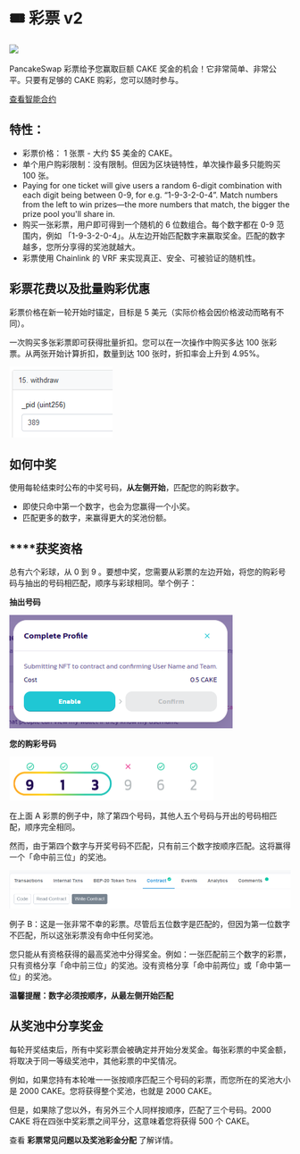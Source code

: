 # 🎟 彩票 v2

![](https://gblobscdn.gitbook.com/assets%2F-MHREX7DHcljbY5IkjgJ%2F-MdUg8ahFKk9Q8jMaBBP%2F-MdUxt8CCVOUITl4uAqK%2Fdocs%20masthead%20\(3\).png?alt=media\&token=386d0ebc-8033-4dd0-8445-2436be2f6a60)

PancakeSwap 彩票给予您赢取巨额 CAKE 奖金的机会！它非常简单、非常公平。只要有足够的 CAKE 购彩，您可以随时参与。

​[查看智能合约](https://bscscan.com/address/0x5aF6D33DE2ccEC94efb1bDF8f92Bd58085432d2c)

## **特性：**

* 彩票价格： 1 张票 - 大约 $5 美金的 CAKE。
* 单个用户购彩限制：没有限制。但因为区块链特性，单次操作最多只能购买 100 张。
* Paying for one ticket will give users a random 6-digit combination with each digit being between 0-9, for e.g. “1-9-3-2-0-4”. Match numbers from the left to win prizes—the more numbers that match, the bigger the prize pool you'll share in.
* 购买一张彩票，用户即可得到一个随机的 6 位数组合。每个数字都在 0-9 范围内，例如 「1-9-3-2-0-4」。从左边开始匹配数字来赢取奖金。匹配的数字越多，您所分享得的奖池就越大。
* 彩票使用 Chainlink 的 VRF 来实现真正、安全、可被验证的随机性。

## 彩票花费以及批量购彩优惠

彩票价格在新一轮开始时锚定，目标是 5 美元（实际价格会因价格波动而略有不同）。

一次购买多张彩票即可获得批量折扣。您可以在一次操作中购买多达 100 张彩票。从两张开始计算折扣，数量到达 100 张时，折扣率会上升到 4.95%。

![](<../../.gitbook/assets/image (146).png>)

## **如何中奖**

使用每轮结束时公布的中奖号码，**从左侧开始**，匹配您的购彩数字。

* 即使只命中第一个数字，也会为您赢得一个小奖。
* 匹配更多的数字，来赢得更大的奖池份额。

## **‌**获奖资格

‌总有六个彩球，从 0 到 9 。要想中奖，您需要从彩票的左边开始，将您的购彩号码与抽出的号码相匹配，顺序与彩球相同。举个例子：

**抽出号码**

![抽出号码](<../../.gitbook/assets/image (148).png>)

**您的购彩号码**

![彩票 A](<../../.gitbook/assets/image (95) (1).png>)

在上面 A 彩票的例子中，除了第四个号码，其他人五个号码与开出的号码相匹配，顺序完全相同。

然而，由于第四个数字与开奖号码不匹配，只有前三个数字按顺序匹配。这将赢得一个「命中前三位」的奖池。

![彩票 B](<../../.gitbook/assets/image (149).png>)

例子 B：这是一张非常不幸的彩票。尽管后五位数字是匹配的，但因为第一位数字不匹配，所以这张彩票没有命中任何奖池。

您只能从有资格获得的最高奖池中分得奖金。例如：一张匹配前三个数字的彩票，只有资格分享「命中前三位」的奖池。没有资格分享「命中前两位」或「命中第一位」的奖池。

**温馨提醒：数字必须按顺序，从最左侧开始匹配**

## 从奖池中分享奖金

‌每轮开奖结束后，所有中奖彩票会被确定并开始分发奖金。每张彩票的中奖金额，将取决于同一等级奖池中，其他彩票的中奖情况。

‌例如，如果您持有本轮唯一一张按顺序匹配三个号码的彩票，而您所在的奖池大小是 2000 CAKE。您将获得整个奖池，也就是 2000 CAKE。

但是，如果除了您以外，有另外三个人同样按顺序，匹配了三个号码。2000 CAKE 将在四张中奖彩票之间平分，这意味着您将获得 500 个 CAKE。

查看 **彩票常见问题以及奖池彩金分配** 了解详情。
